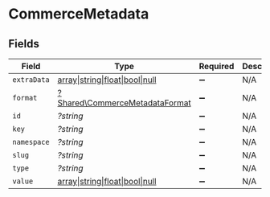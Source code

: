 # CommerceMetadata


## Fields

| Field                                                                            | Type                                                                             | Required                                                                         | Description                                                                      |
| -------------------------------------------------------------------------------- | -------------------------------------------------------------------------------- | -------------------------------------------------------------------------------- | -------------------------------------------------------------------------------- |
| `extraData`                                                                      | [array\|string\|float\|bool\|null](../../Models/Shared/CommerceMetadataExtraData.md) | :heavy_minus_sign:                                                               | N/A                                                                              |
| `format`                                                                         | [?Shared\CommerceMetadataFormat](../../Models/Shared/CommerceMetadataFormat.md)  | :heavy_minus_sign:                                                               | N/A                                                                              |
| `id`                                                                             | *?string*                                                                        | :heavy_minus_sign:                                                               | N/A                                                                              |
| `key`                                                                            | *?string*                                                                        | :heavy_minus_sign:                                                               | N/A                                                                              |
| `namespace`                                                                      | *?string*                                                                        | :heavy_minus_sign:                                                               | N/A                                                                              |
| `slug`                                                                           | *?string*                                                                        | :heavy_minus_sign:                                                               | N/A                                                                              |
| `type`                                                                           | *?string*                                                                        | :heavy_minus_sign:                                                               | N/A                                                                              |
| `value`                                                                          | [array\|string\|float\|bool\|null](../../Models/Shared/CommerceMetadataValue.md) | :heavy_minus_sign:                                                               | N/A                                                                              |